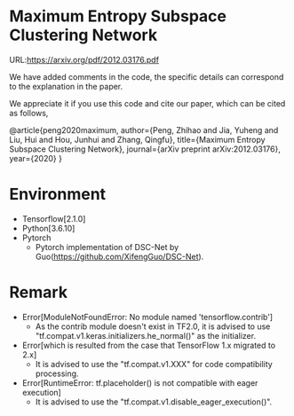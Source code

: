 # Maximum Entropy Subspace Clustering Network
URL:https://arxiv.org/pdf/2012.03176.pdf


We have added comments in the code, the specific details can correspond to the explanation in the paper.

We appreciate it if you use this code and cite our paper, which can be cited as follows,
<!-- ### Maximum Entropy Subspace Clustering Network. PENG, et al. TCSVT21 -->
@article{peng2020maximum,
        author={Peng, Zhihao and Jia, Yuheng and Liu, Hui and Hou, Junhui and Zhang, Qingfu},
        title={Maximum Entropy Subspace Clustering Network},
        journal={arXiv preprint arXiv:2012.03176},
        year={2020}
    }


<!--# MESC-Net
+ The schematic diagrams of the learned affinity matrices under various regularization techniques. <br>
![image](https://user-images.githubusercontent.com/23076563/120636103-cf32f700-c49f-11eb-8072-496970cff4cb.png)
+ The contribution
  + The main contributions of our work are two folds. 
    + First, we propose a novel deep subspace clustering method using the maximum entropy principle, which can promote the connectivity of the learned affinity matrix within each subspace. We also theoretically prove that the learned affinity matrix satisfies the block-diagonal property under the independent subspaces assumption. 
    + Second, we design a novel deep clustering framework to explicitly decouple the auto-encoder module and the self-expressiveness module, which makes the training of deep subspace methods more efficient.
-->
# Environment
+ Tensorflow[2.1.0]
+ Python[3.6.10]
+ Pytorch
  +   Pytorch implementation of DSC-Net by Guo(https://github.com/XifengGuo/DSC-Net).
# Remark
+ Error[ModuleNotFoundError: No module named 'tensorflow.contrib']
  +   As the contrib module doesn't exist in TF2.0, it is advised to use "tf.compat.v1.keras.initializers.he_normal()" as the initializer.
+ Error[which is resulted from the case that TensorFlow 1.x migrated to 2.x]
  +   It is advised to use the "tf.compat.v1.XXX" for code compatibility processing.
+ Error[RuntimeError: tf.placeholder() is not compatible with eager execution]
  +   It is advised to use the "tf.compat.v1.disable_eager_execution()".
